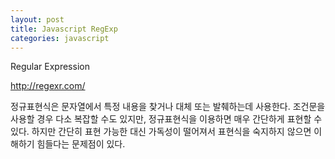 ```yaml
---
layout: post
title: Javascript RegExp
categories: javascript
---
```


Regular Expression

http://regexr.com/

정규표현식은 문자열에서 특정 내용을 찾거나 대체 또는 발췌하는데 사용한다. 조건문을 사용할 경우 다소 복잡할 수도 있지만, 정규표현식을 이용하면 매우 간단하게 표현할 수 있다. 하지만 간단히 표현 가능한 대신 가독성이 떨어져서 표현식을 숙지하지 않으면 이해하기 힘들다는 문제점이 있다.
